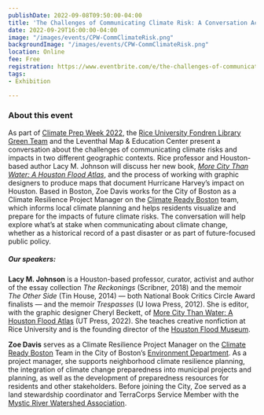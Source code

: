 ```yaml
---
publishDate: 2022-09-08T09:50:00-04:00
title: 'The Challenges of Communicating Climate Risk: A Conversation Across Cities'
date: 2022-09-29T16:00:00-04:00
image: "/images/events/CPW-CommClimateRisk.png"
backgroundImage: "/images/events/CPW-CommClimateRisk.png"
location: Online
fee: Free
registration: https://www.eventbrite.com/e/the-challenges-of-communicating-climate-risk-tickets-408202363257
tags:
- Exhibition

---
```

### About this event

As part of [Climate Prep Week 2022](https://www.climatecrew.org/climate_prep_week_2022?locale=en), the [Rice University Fondren Library Green Team](https://library.rice.edu/) and the Leventhal Map & Education Center present a conversation about the challenges of communicating climate risks and impacts in two different geographic contexts. Rice professor and Houston-based author Lacy M. Johnson will discuss her new book, [_More City Than Water: A Houston Flood Atlas_](https://utpress.utexas.edu/9781477325001/), and the process of working with graphic designers to produce maps that document Hurricane Harvey’s impact on Houston. Based in Boston, Zoe Davis works for the City of Boston as a Climate Resilience Project Manager on the [Climate Ready Boston](https://www.boston.gov/departments/environment/preparing-climate-change) team, which informs local climate planning and helps residents visualize and prepare for the impacts of future climate risks. The conversation will help explore what’s at stake when communicating about climate change, whether as a historical record of a past disaster or as part of future-focused public policy.

##### Our speakers:

**Lacy M. Johnson** is a Houston-based professor, curator, activist and author of the essay collection _The Reckonings_ (Scribner, 2018) and the memoir _The Other Side_ (Tin House, 2014) — both National Book Critics Circle Award finalists — and the memoir _Trespasses_ (U Iowa Press, 2012). She is editor, with the graphic designer Cheryl Beckett, of [More City Than Water: A Houston Flood Atlas](https://utpress.utexas.edu/9781477325001/) (UT Press, 2022). She teaches creative nonfiction at Rice University and is the founding director of the [Houston Flood Museum](https://houstonfloodmuseum.org/).

**Zoe Davis** serves as a Climate Resilience Project Manager on the [Climate Ready Boston](https://www.boston.gov/departments/environment/preparing-climate-change) Team in the City of Boston’s [Environment Department](https://www.boston.gov/departments/environment). As a project manager, she supports neighborhood climate resilience planning, the integration of climate change preparedness into municipal projects and planning, as well as the development of preparedness resources for residents and other stakeholders. Before joining the City, Zoe served as a land stewardship coordinator and TerraCorps Service Member with the [Mystic River Watershed Association](https://mysticriver.org/).